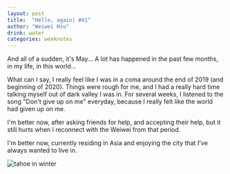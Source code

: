 ```yaml
---
layout: post
title:  "Hello, again| #41"
author: "Weiwei Hsu"
drink: water
categories: weeknotes
---
```


And all of a sudden, it's May... A lot has happened in the past few months, in my life, in this world...

What can I say, I really feel like I was in a coma around the end of 2019 (and beginning of 2020). Things were rough for me, and I had a really hard time talking myself out of dark valley I was in. For several weeks, I listened to the song "Don't give up on me" everyday, because I really felt like the world had given up on me.

I'm better now, after asking friends for help, and accepting their help, but it still hurts when I reconnect with the Weiwei from that period.

I'm better now, currently residing in Asia and enjoying the city that I've always wanted to live in.

![tahoe in winter]({{site.baseurl}}/assets/images/tamsui_bball.jpeg)

